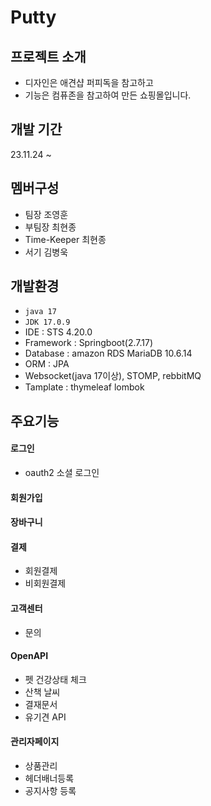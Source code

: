# Putty

## 프로젝트 소개 
- 디자인은 애견샵 퍼피독을 참고하고
- 기능은 컴퓨존을 참고하여 만든 쇼핑몰입니다.

## 개발 기간
23.11.24 ~

## 멤버구성
- 팀장 조영훈
- 부팀장 최현종
- Time-Keeper 최현종
- 서기 김병욱

## 개발환경
- `java 17`
- `JDK 17.0.9`
- IDE : STS 4.20.0
- Framework : Springboot(2.7.17)
- Database : amazon RDS MariaDB 10.6.14
- ORM : JPA
- Websocket(java 17이상), STOMP, rebbitMQ
- Tamplate : thymeleaf
              lombok

## 주요기능
#### 로그인
- oauth2 소셜 로그인

#### 회원가입

#### 장바구니

#### 결제
- 회원결제
- 비회원결제

#### 고객센터
- 문의

#### OpenAPI
- 펫 건강상태 체크
- 산책 날씨
- 결재문서
- 유기견 API

#### 관리자페이지
- 상품관리
- 헤더배너등록
- 공지사항 등록
